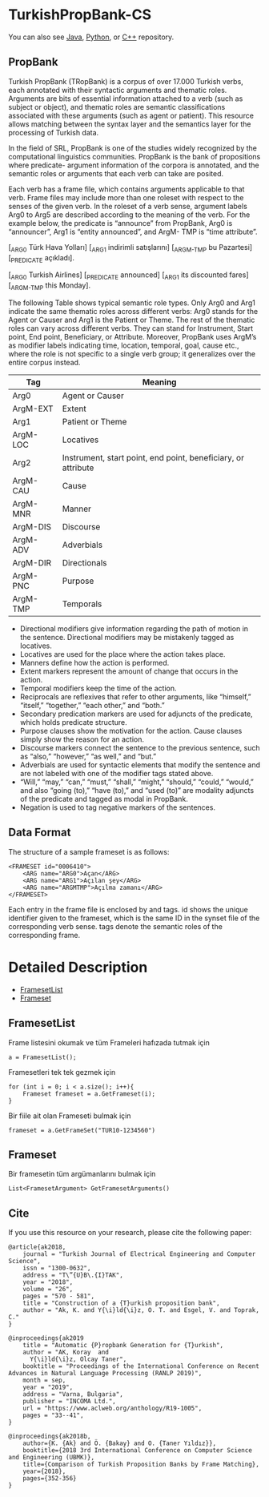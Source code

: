 # TurkishPropBank-CS

You can also see [Java](https://github.com/starlangsoftware/TurkishPropBank), [Python](https://github.com/starlangsoftware/TurkishPropBank-Py), or [C++](https://github.com/starlangsoftware/TurkishPropBank-CPP) repository.

## PropBank

Turkish PropBank (TRopBank) is a corpus of over 17.000 Turkish verbs, each annotated with their syntactic arguments and thematic roles. Arguments are bits of essential information attached to a verb (such as subject or object), and thematic roles are semantic classifications associated with these arguments (such as agent or patient). This resource allows matching between the syntax layer and the semantics layer for the processing of Turkish data.

In the field of SRL, PropBank is one of the studies widely recognized by the computational linguistics communities. PropBank is the bank of propositions where predicate- argument information of the corpora is annotated, and the semantic roles or arguments that each verb can take are posited.

Each verb has a frame file, which contains arguments applicable to that verb. Frame files may include more than one roleset with respect to the senses of the given verb. In the roleset of a verb sense, argument labels Arg0 to Arg5 are described according to the meaning of the verb. For the example below, the predicate is “announce” from PropBank, Arg0 is “announcer”, Arg1 is “entity announced”, and ArgM- TMP is “time attribute”.

[<sub>ARG0</sub> Türk Hava Yolları] [<sub>ARG1</sub> indirimli satışlarını] [<sub>ARGM-TMP</sub> bu Pazartesi] [<sub>PREDICATE</sub> açıkladı].

[<sub>ARG0</sub> Turkish Airlines] [<sub>PREDICATE</sub> announced] [<sub>ARG1</sub> its discounted fares] [<sub>ARGM-TMP</sub> this Monday].

The following Table shows typical semantic role types. Only Arg0 and Arg1 indicate the same thematic roles across different verbs: Arg0 stands for the Agent or Causer and Arg1 is the Patient or Theme. The rest of the thematic roles can vary across different verbs. They can stand for Instrument, Start point, End point, Beneficiary, or Attribute. Moreover, PropBank uses ArgM’s as modifier labels indicating time, location, temporal, goal, cause etc., where the role is not specific to a single verb group; it generalizes over the entire corpus instead.

|Tag|Meaning|
|---|---|
|Arg0|Agent or Causer|
|ArgM-EXT|Extent|
|Arg1|Patient or Theme|
|ArgM-LOC|Locatives|
|Arg2|Instrument, start point, end point, beneficiary, or attribute|
|ArgM-CAU|Cause|
|ArgM-MNR|Manner|
|ArgM-DIS|Discourse|
|ArgM-ADV|Adverbials|
|ArgM-DIR|Directionals|
|ArgM-PNC|Purpose|
|ArgM-TMP|Temporals|

+ Directional modifiers give information regarding the path of motion in the sentence. Directional modifiers may be mistakenly tagged as locatives.
+ Locatives are used for the place where the action takes place.
+ Manners define how the action is performed.
+ Extent markers represent the amount of change that occurs in the action.
+ Temporal modifiers keep the time of the action.
+ Reciprocals are reflexives that refer to other arguments, like “himself,” “itself,” “together,” “each other,” and “both.”
+ Secondary predication markers are used for adjuncts of the predicate, which holds predicate structure.
+ Purpose clauses show the motivation for the action. Cause clauses simply show the reason for an action.
+ Discourse markers connect the sentence to the previous sentence, such as “also,” “however,” “as well,” and “but.”
+ Adverbials are used for syntactic elements that modify the sentence and are not labeled with one of the modifier tags stated above.
+ “Will,” “may,” “can,” “must,” “shall,” “might,” “should,” “could,” “would,” and also “going (to),” “have (to),” and “used (to)” are modality adjuncts of the predicate and tagged as modal in PropBank.
+ Negation is used to tag negative markers of the sentences.

## Data Format

The structure of a sample frameset is as follows:

	<FRAMESET id="0006410">
		<ARG name="ARG0">Açan</ARG>
		<ARG name="ARG1">Açılan şey</ARG>
		<ARG name="ARGMTMP">Açılma zamanı</ARG>
	</FRAMESET>

Each entry in the frame file is enclosed by <FRAMESET> and </FRAMESET> tags. id shows the unique identifier given to the frameset, which is the same ID in the synset file of the corresponding verb sense. <ARG> tags denote the semantic roles of the corresponding frame.

Detailed Description
============
+ [FramesetList](#framesetlist)
+ [Frameset](#frameset)

## FramesetList

Frame listesini okumak ve tüm Frameleri hafızada tutmak için

	a = FramesetList();

Framesetleri tek tek gezmek için

	for (int i = 0; i < a.size(); i++){
		Frameset frameset = a.GetFrameset(i);
	}

Bir fiile ait olan Frameseti bulmak için

	frameset = a.GetFrameSet("TUR10-1234560")

## Frameset

Bir framesetin tüm argümanlarını bulmak için

	List<FramesetArgument> GetFramesetArguments()

## Cite
If you use this resource on your research, please cite the following paper: 

```
@article{ak2018,
	journal = "Turkish Journal of Electrical Engineering and Computer Science",
	issn = "1300-0632",
	address = "T\”{U}B\.{I}TAK",
	year = "2018",
	volume = "26",
	pages = "570 - 581",
	title = "Construction of a {T}urkish proposition bank",
	author = "Ak, K. and Y{\i}ld{\i}z, O. T. and Esgel, V. and Toprak, C."
}

@inproceedings{ak2019
    title = "Automatic {P}ropbank Generation for {T}urkish",
    author = "AK, Koray  and
      Y{\i}ld{\i}z, Olcay Taner",
    booktitle = "Proceedings of the International Conference on Recent Advances in Natural Language Processing (RANLP 2019)",
    month = sep,
    year = "2019",
    address = "Varna, Bulgaria",
    publisher = "INCOMA Ltd.",
    url = "https://www.aclweb.org/anthology/R19-1005",
    pages = "33--41",
}

@inproceedings{ak2018b, 
	author={K. {Ak} and Ö. {Bakay} and O. {Taner Yıldız}}, 
	booktitle={2018 3rd International Conference on Computer Science and Engineering (UBMK)}, 
	title={Comparison of Turkish Proposition Banks by Frame Matching}, 
	year={2018}, 
	pages={352-356}
}
